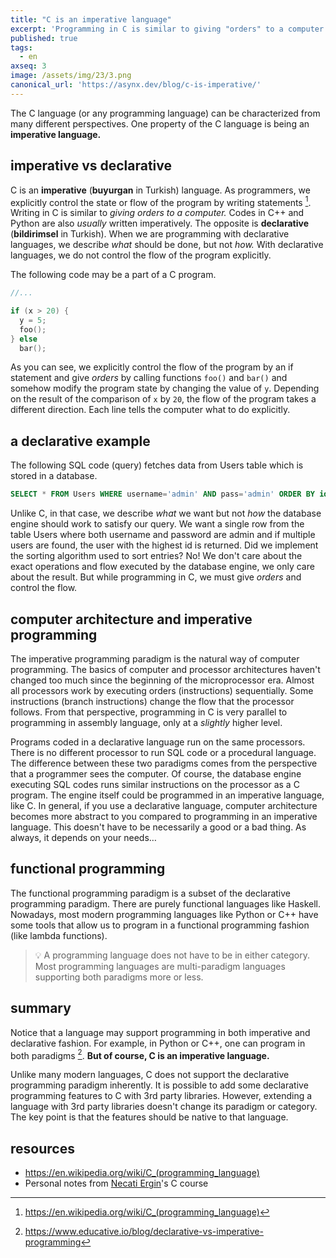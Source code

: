 ```yaml
---
title: "C is an imperative language"
excerpt: 'Programming in C is similar to giving "orders" to a computer'
published: true
tags:
  - en
axseq: 3
image: /assets/img/23/3.png
canonical_url: 'https://asynx.dev/blog/c-is-imperative/'
---
```


The C language (or any programming language) can be characterized from many
different perspectives. One property of the C language is being an **imperative
language.**

## imperative vs declarative

C is an **imperative** (**buyurgan** in Turkish) language. As programmers, we
explicitly control the state or flow of the program by writing statements [^1f].
Writing in C is similar to *giving orders to a computer.* Codes in C++ and
Python are also *usually* written imperatively. The opposite is **declarative**
(**bildirimsel** in Turkish). When we are programming with declarative
languages, we describe *what* should be done, but not *how.* With declarative
languages, we do not control the flow of the program explicitly.

The following code may be a part of a C program.

```c
//...

if (x > 20) {
  y = 5;
  foo();
} else
  bar();
```

As you can see, we explicitly control the flow of the program by an if statement
and give *orders* by calling functions `foo()` and `bar()` and somehow modify
the program state by changing the value of `y`. Depending on the result of the
comparison of `x` by `20`, the flow of the program takes a different direction.
Each line tells the computer what to do explicitly.

## a declarative example

The following SQL code (query) fetches data from Users table which is stored in
a database.

```sql
SELECT * FROM Users WHERE username='admin' AND pass='admin' ORDER BY id DESC LIMIT 1;
```

Unlike C, in that case, we describe *what* we want but not *how* the database
engine should work to satisfy our query. We want a single row from the table
Users where both username and password are admin and if multiple users are
found, the user with the highest id is returned. Did we implement the sorting
algorithm used to sort entries? No! We don't care about the exact operations and
flow executed by the database engine, we only care about the result. But while
programming in C, we must give *orders* and control the flow.

## computer architecture and imperative programming

The imperative programming paradigm is the natural way of computer programming.
The basics of computer and processor architectures haven't changed too much
since the beginning of the microprocessor era. Almost all processors work by
executing orders (instructions) sequentially. Some instructions (branch
instructions) change the flow that the processor follows. From that perspective,
programming in C is very parallel to programming in assembly language, only at a
*slightly* higher level.

Programs coded in a declarative language run on the same processors. There is no
different processor to run SQL code or a procedural language. The difference
between these two paradigms comes from the perspective that a programmer sees
the computer. Of course, the database engine executing SQL codes runs similar
instructions on the processor as a C program. The engine itself could be
programmed in an imperative language, like C. In general, if you use a
declarative language, computer architecture becomes more abstract to you
compared to programming in an imperative language. This doesn't have to be
necessarily a good or a bad thing. As always, it depends on your needs…

## functional programming

The functional programming paradigm is a subset of the declarative programming
paradigm. There are purely functional languages like Haskell. Nowadays, most
modern programming languages like Python or C++ have some tools that allow us to
program in a functional programming fashion (like lambda functions).

> 💡 A programming language does not have to be in either category. Most
> programming languages are multi-paradigm languages supporting both paradigms
> more or less.

## summary

Notice that a language may support programming in both imperative and
declarative fashion. For example, in Python or C++, one can program in both
paradigms [^2f]. **But of course, C is an imperative language.**

Unlike many modern languages, C does not support the declarative programming
paradigm inherently. It is possible to add some declarative programming features
to C with 3rd party libraries. However, extending a language with 3rd party
libraries doesn't change its paradigm or category. The key point is that the
features should be native to that language.

## resources

- <https://en.wikipedia.org/wiki/C_(programming_language)>
- Personal notes from [Necati Ergin](https://www.linkedin.com/in/necatiergn)'s C
  course

[^1f]: <https://en.wikipedia.org/wiki/C_(programming_language)>
[^2f]: <https://www.educative.io/blog/declarative-vs-imperative-programming>
